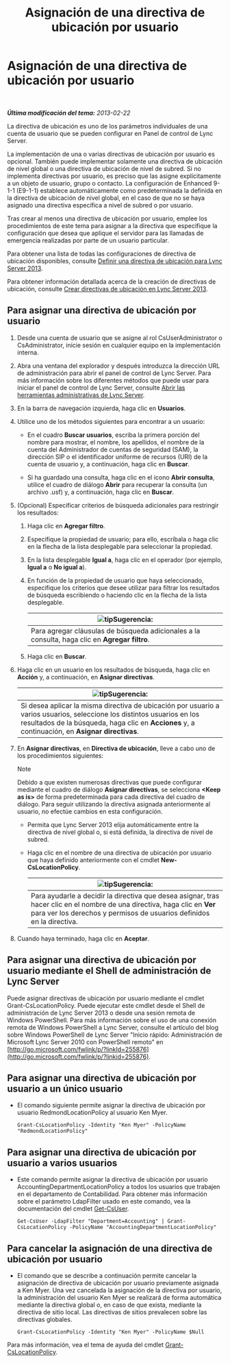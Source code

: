 ﻿---
title: Asignación de una directiva de ubicación por usuario
TOCTitle: Asignación de una directiva de ubicación por usuario
ms:assetid: 343f2de3-a0ae-4403-8456-6e520b579d32
ms:mtpsurl: https://technet.microsoft.com/es-es/library/Gg520974(v=OCS.15)
ms:contentKeyID: 48274882
ms.date: 01/07/2017
mtps_version: v=OCS.15
ms.translationtype: HT
---

# Asignación de una directiva de ubicación por usuario

 

_**Última modificación del tema:** 2013-02-22_

La directiva de ubicación es uno de los parámetros individuales de una cuenta de usuario que se pueden configurar en Panel de control de Lync Server.

La implementación de una o varias directivas de ubicación por usuario es opcional. También puede implementar solamente una directiva de ubicación de nivel global o una directiva de ubicación de nivel de subred. Si no implementa directivas por usuario, es preciso que las asigne explícitamente a un objeto de usuario, grupo o contacto. La configuración de Enhanced 9-1-1 (E9-1-1) establece automáticamente como predeterminada la definida en la directiva de ubicación de nivel global, en el caso de que no se haya asignado una directiva específica a nivel de subred o por usuario.

Tras crear al menos una directiva de ubicación por usuario, emplee los procedimientos de este tema para asignar a la directiva que especifique la configuración que desea que aplique el servidor para las llamadas de emergencia realizadas por parte de un usuario particular.

Para obtener una lista de todas las configuraciones de directiva de ubicación disponibles, consulte [Definir una directiva de ubicación para Lync Server 2013](lync-server-2013-defining-the-location-policy.md).

Para obtener información detallada acerca de la creación de directivas de ubicación, consulte [Crear directivas de ubicación en Lync Server 2013](lync-server-2013-create-location-policies.md).

## Para asignar una directiva de ubicación por usuario

1.  Desde una cuenta de usuario que se asigne al rol CsUserAdministrator o CsAdministrator, inicie sesión en cualquier equipo en la implementación interna.

2.  Abra una ventana del explorador y después introduzca la dirección URL de administración para abrir el panel de control de Lync Server. Para más información sobre los diferentes métodos que puede usar para iniciar el panel de control de Lync Server, consulte [Abrir las herramientas administrativas de Lync Server](lync-server-2013-open-lync-server-administrative-tools.md).

3.  En la barra de navegación izquierda, haga clic en **Usuarios**.

4.  Utilice uno de los métodos siguientes para encontrar a un usuario:
    
      - En el cuadro **Buscar usuarios**, escriba la primera porción del nombre para mostrar, el nombre, los apellidos, el nombre de la cuenta del Administrador de cuentas de seguridad (SAM), la dirección SIP o el identificador uniforme de recursos (URI) de la cuenta de usuario y, a continuación, haga clic en **Buscar**.
    
      - Si ha guardado una consulta, haga clic en el icono **Abrir consulta**, utilice el cuadro de diálogo **Abrir** para recuperar la consulta (un archivo .usf) y, a continuación, haga clic en **Buscar**.

5.  (Opcional) Especificar criterios de búsqueda adicionales para restringir los resultados:
    
    1.  Haga clic en **Agregar filtro**.
    
    2.  Especifique la propiedad de usuario; para ello, escríbala o haga clic en la flecha de la lista desplegable para seleccionar la propiedad.
    
    3.  En la lista desplegable **Igual a**, haga clic en el operador (por ejemplo, **Igual a** o **No igual a**).
    
    4.  En función de la propiedad de usuario que haya seleccionado, especifique los criterios que desee utilizar para filtrar los resultados de búsqueda escribiendo o haciendo clic en la flecha de la lista desplegable.
        
        <table>
        <thead>
        <tr class="header">
        <th><img src="images/JJ205319.tip(OCS.15).gif" title="tip" alt="tip" />Sugerencia:</th>
        </tr>
        </thead>
        <tbody>
        <tr class="odd">
        <td>Para agregar cláusulas de búsqueda adicionales a la consulta, haga clic en <strong>Agregar filtro</strong>.</td>
        </tr>
        </tbody>
        </table>
    
    5.  Haga clic en **Buscar**.

6.  Haga clic en un usuario en los resultados de búsqueda, haga clic en **Acción** y, a continuación, en **Asignar directivas**.
    
    <table>
    <thead>
    <tr class="header">
    <th><img src="images/JJ205319.tip(OCS.15).gif" title="tip" alt="tip" />Sugerencia:</th>
    </tr>
    </thead>
    <tbody>
    <tr class="odd">
    <td>Si desea aplicar la misma directiva de ubicación por usuario a varios usuarios, seleccione los distintos usuarios en los resultados de la búsqueda, haga clic en <strong>Acciones</strong> y, a continuación, en <strong>Asignar directivas</strong>.</td>
    </tr>
    </tbody>
    </table>


7.  En **Asignar directivas**, en **Directiva de ubicación**, lleve a cabo uno de los procedimientos siguientes:
    

    > [!NOTE]
    > Debido a que existen numerosas directivas que puede configurar mediante el cuadro de diálogo <STRONG>Asignar directivas</STRONG>, se selecciona <STRONG>&lt;Keep as is&gt;</STRONG> de forma predeterminada para cada directiva del cuadro de diálogo. Para seguir utilizando la directiva asignada anteriormente al usuario, no efectúe cambios en esta configuración.

    
      - Permita que Lync Server 2013 elija automáticamente entre la directiva de nivel global o, si está definida, la directiva de nivel de subred.
    
      - Haga clic en el nombre de una directiva de ubicación por usuario que haya definido anteriormente con el cmdlet **New-CsLocationPolicy**.
        
        <table>
        <thead>
        <tr class="header">
        <th><img src="images/JJ205319.tip(OCS.15).gif" title="tip" alt="tip" />Sugerencia:</th>
        </tr>
        </thead>
        <tbody>
        <tr class="odd">
        <td>Para ayudarle a decidir la directiva que desea asignar, tras hacer clic en el nombre de una directiva, haga clic en <strong>Ver</strong> para ver los derechos y permisos de usuarios definidos en la directiva.</td>
        </tr>
        </tbody>
        </table>


8.  Cuando haya terminado, haga clic en **Aceptar**.

## Para asignar una directiva de ubicación por usuario mediante el Shell de administración de Lync Server

Puede asignar directivas de ubicación por usuario mediante el cmdlet Grant-CsLocationPolicy. Puede ejecutar este cmdlet desde el Shell de administración de Lync Server 2013 o desde una sesión remota de Windows PowerShell. Para más información sobre el uso de una conexión remota de Windows PowerShell a Lync Server, consulte el artículo del blog sobre Windows PowerShell de Lync Server "Inicio rápido: Administración de Microsoft Lync Server 2010 con PowerShell remoto" en [http://go.microsoft.com/fwlink/p/?linkId=255876](http://go.microsoft.com/fwlink/p/?linkid=255876).

## Para asignar una directiva de ubicación por usuario a un único usuario

  - El comando siguiente permite asignar la directiva de ubicación por usuario RedmondLocationPolicy al usuario Ken Myer.
    
        Grant-CsLocationPolicy -Identity "Ken Myer" -PolicyName "RedmondLocationPolicy"

## Para asignar una directiva de ubicación por usuario a varios usuarios

  - Este comando permite asignar la directiva de ubicación por usuario AccountingDepartmentLocationPolicy a todos los usuarios que trabajen en el departamento de Contabilidad. Para obtener más información sobre el parámetro LdapFilter usado en este comando, vea la documentación del cmdlet [Get-CsUser](https://docs.microsoft.com/en-us/powershell/module/skype/Get-CsUser).
    
        Get-CsUser -LdapFilter "Department=Accounting" | Grant-CsLocationPolicy -PolicyName "AccountingDepartmentLocationPolicy"

## Para cancelar la asignación de una directiva de ubicación por usuario

  - El comando que se describe a continuación permite cancelar la asignación de directiva de ubicación por usuario previamente asignada a Ken Myer. Una vez cancelada la asignación de la directiva por usuario, la administración del usuario Ken Myer se realizará de forma automática mediante la directiva global o, en caso de que exista, mediante la directiva de sitio local. Las directivas de sitios prevalecen sobre las directivas globales.
    
        Grant-CsLocationPolicy -Identity "Ken Myer" -PolicyName $Null

Para más información, vea el tema de ayuda del cmdlet [Grant-CsLocationPolicy](https://docs.microsoft.com/en-us/powershell/module/skype/Grant-CsLocationPolicy).

